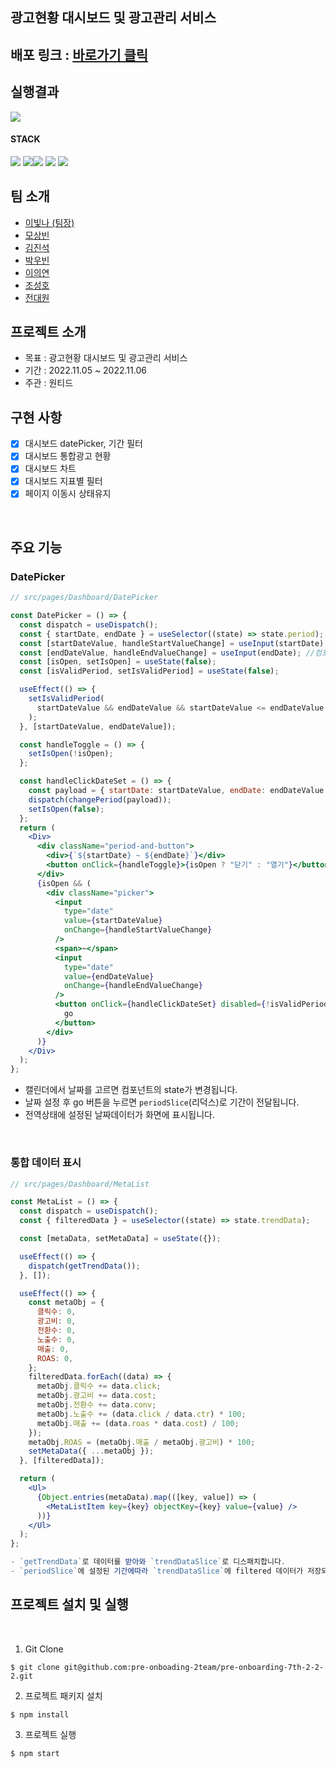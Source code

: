 ## 광고현황 대시보드 및 광고관리 서비스

## 배포 링크 : [바로가기 클릭](https://frabjous-frangipane-831c63.netlify.app/)

## 실행결과

<img src="https://user-images.githubusercontent.com/99943583/206896210-11e53c69-b3c9-45df-8f47-a6b6d0e43438.gif">



#### STACK
<img src="https://img.shields.io/badge/React-61DAFB?style=for-the-badge&logo=React&logoColor=white"> <img src="https://img.shields.io/badge/TypeScript-3178C6.svg?&style=for-the-badge&logo==TypeScript&logoColor=white" ><img src="https://img.shields.io/badge/JavaScript-F7DF1E?style=for-the-badge&logo=JavaScript&logoColor=white">
<img src="https://img.shields.io/badge/styled components-DB7093?style=for-the-badge&logo=styled-components&logoColor=white">
<img src="https://img.shields.io/badge/React_Router-CA4245?style=for-the-badge&logo=React Router&logoColor=white">

## 팀 소개

- [이빛나 (팀장)](https://github.com/bitnaleeeee)
- [모상빈](https://github.com/Topbin2)
- [김진석](https://github.com/genuine-seok)
- [박우빈](https://github.com/Debonchocola)
- [이의연](https://github.com/strongpond)
- [조성호](https://github.com/CSH111)
- [전대원](https://github.com/eodnjs467)


## 프로젝트 소개 

- 목표 : 광고현황 대시보드 및 광고관리 서비스
- 기간 : 2022.11.05 ~ 2022.11.06
- 주관 : 원티드 

  
## 구현 사항

- [x] 대시보드 datePicker, 기간 필터
- [x] 대시보드 통합광고 현황
- [x] 대시보드 차트
- [x] 대시보드 지표별 필터
- [x] 페이지 이동시 상태유지

<br />

## 주요 기능

### DatePicker

```jsx
// src/pages/Dashboard/DatePicker

const DatePicker = () => {
  const dispatch = useDispatch();
  const { startDate, endDate } = useSelector((state) => state.period); //전역상태
  const [startDateValue, handleStartValueChange] = useInput(startDate); //컴포넌트state
  const [endDateValue, handleEndValueChange] = useInput(endDate); //컴포넌트state
  const [isOpen, setIsOpen] = useState(false);
  const [isValidPeriod, setIsValidPeriod] = useState(false);

  useEffect(() => {
    setIsValidPeriod(
      startDateValue && endDateValue && startDateValue <= endDateValue
    );
  }, [startDateValue, endDateValue]);

  const handleToggle = () => {
    setIsOpen(!isOpen);
  };

  const handleClickDateSet = () => {
    const payload = { startDate: startDateValue, endDate: endDateValue };
    dispatch(changePeriod(payload));
    setIsOpen(false);
  };
  return (
    <Div>
      <div className="period-and-button">
        <div>{`${startDate} ~ ${endDate}`}</div>
        <button onClick={handleToggle}>{isOpen ? "닫기" : "열기"}</button>
      </div>
      {isOpen && (
        <div className="picker">
          <input
            type="date"
            value={startDateValue}
            onChange={handleStartValueChange}
          />
          <span>~</span>
          <input
            type="date"
            value={endDateValue}
            onChange={handleEndValueChange}
          />
          <button onClick={handleClickDateSet} disabled={!isValidPeriod}>
            go
          </button>
        </div>
      )}
    </Div>
  );
};
```

- 캘린더에서 날짜를 고르면 컴포넌트의 state가 변경됩니다.
- 날짜 설정 후 go 버튼을 누르면 `periodSlice`(리덕스)로 기간이 전달됩니다.
- 전역상태에 설정된 날짜데이터가 화면에 표시됩니다.

<br>

### 통합 데이터 표시

```jsx
// src/pages/Dashboard/MetaList

const MetaList = () => {
  const dispatch = useDispatch();
  const { filteredData } = useSelector((state) => state.trendData);

  const [metaData, setMetaData] = useState({});

  useEffect(() => {
    dispatch(getTrendData());
  }, []);

  useEffect(() => {
    const metaObj = {
      클릭수: 0,
      광고비: 0,
      전환수: 0,
      노출수: 0,
      매출: 0,
      ROAS: 0,
    };
    filteredData.forEach((data) => {
      metaObj.클릭수 += data.click;
      metaObj.광고비 += data.cost;
      metaObj.전환수 += data.conv;
      metaObj.노출수 += (data.click / data.ctr) * 100;
      metaObj.매출 += (data.roas * data.cost) / 100;
    });
    metaObj.ROAS = (metaObj.매출 / metaObj.광고비) * 100;
    setMetaData({ ...metaObj });
  }, [filteredData]);

  return (
    <Ul>
      {Object.entries(metaData).map(([key, value]) => (
        <MetaListItem key={key} objectKey={key} value={value} />
      ))}
    </Ul>
  );
};

- `getTrendData`로 데이터를 받아와 `trendDataSlice`로 디스패치합니다.
- `periodSlice`에 설정된 기간에따라 `trendDataSlice`에 filtered 데이터가 저장되고 출력됩니다.

```

## 프로젝트 설치 및 실행 

<br/>

1. Git Clone

```plaintext
$ git clone git@github.com:pre-onboading-2team/pre-onboarding-7th-2-2-2.git
```

2. 프로젝트 패키지 설치

```plaintext
$ npm install
```

3. 프로젝트 실행

```plaintext
$ npm start
```
